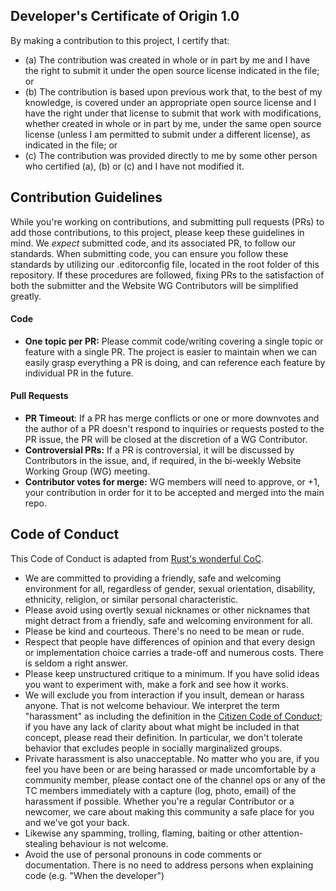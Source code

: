 ## Developer's Certificate of Origin 1.0

By making a contribution to this project, I certify that:

* (a) The contribution was created in whole or in part by me and I
  have the right to submit it under the open source license indicated
  in the file; or
* (b) The contribution is based upon previous work that, to the best
  of my knowledge, is covered under an appropriate open source license
  and I have the right under that license to submit that work with
  modifications, whether created in whole or in part by me, under the
  same open source license (unless I am permitted to submit under a
  different license), as indicated in the file; or
* (c) The contribution was provided directly to me by some other
  person who certified (a), (b) or (c) and I have not modified it.


## Contribution Guidelines

While you're working on contributions, and submitting pull requests (PRs) to add those contributions, to this project, please keep these guidelines in mind. We _expect_ submitted code, and its associated PR, to follow our standards. When submitting code, you can ensure you follow these standards by utilizing our .editorconfig file, located in the root folder of this repository. If these procedures are followed, fixing PRs to the satisfaction of both the submitter and the Website WG Contributors will be simplified greatly.

#### Code
* __One topic per PR:__ Please commit code/writing covering a single topic or feature with a single PR. The project is easier to maintain when we can easily grasp everything a PR is doing, and can reference each feature by individual PR in the future.

#### Pull Requests
* __PR Timeout__: If a PR has merge conflicts or one or more downvotes and the author of a PR doesn't respond to inquiries or requests posted to the PR issue, the PR will be closed at the discretion of a WG Contributor.
* __Controversial PRs:__ If a PR is controversial, it will be discussed by Contributors in the issue, and, if required, in the bi-weekly Website Working Group (WG) meeting.
* __Contributor votes for merge:__ WG members will need to approve, or +1, your contribution in order for it to be accepted and merged into the main repo.


## Code of Conduct

This Code of Conduct is adapted from [Rust's wonderful
CoC](https://github.com/rust-lang/rust/wiki/Note-development-policy#conduct).

* We are committed to providing a friendly, safe and welcoming
  environment for all, regardless of gender, sexual orientation,
  disability, ethnicity, religion, or similar personal characteristic.
* Please avoid using overtly sexual nicknames or other nicknames that
  might detract from a friendly, safe and welcoming environment for
  all.
* Please be kind and courteous. There's no need to be mean or rude.
* Respect that people have differences of opinion and that every
  design or implementation choice carries a trade-off and numerous
  costs. There is seldom a right answer.
* Please keep unstructured critique to a minimum. If you have solid
  ideas you want to experiment with, make a fork and see how it works.
* We will exclude you from interaction if you insult, demean or harass
  anyone.  That is not welcome behaviour. We interpret the term
  "harassment" as including the definition in the [Citizen Code of
  Conduct](http://citizencodeofconduct.org/); if you have any lack of
  clarity about what might be included in that concept, please read
  their definition. In particular, we don't tolerate behavior that
  excludes people in socially marginalized groups.
* Private harassment is also unacceptable. No matter who you are, if
  you feel you have been or are being harassed or made uncomfortable
  by a community member, please contact one of the channel ops or any
  of the TC members immediately with a capture (log, photo, email) of
  the harassment if possible.  Whether you're a regular Contributor or
  a newcomer, we care about making this community a safe place for you
  and we've got your back.
* Likewise any spamming, trolling, flaming, baiting or other
  attention-stealing behaviour is not welcome.
* Avoid the use of personal pronouns in code comments or
  documentation. There is no need to address persons when explaining
  code (e.g. "When the developer")
